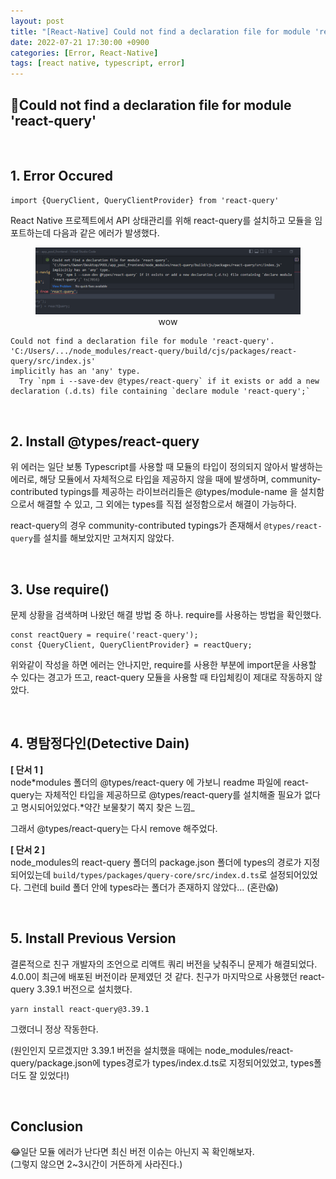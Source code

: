 ```yaml
---
layout: post
title: "[React-Native] Could not find a declaration file for module 'react-query'"
date: 2022-07-21 17:30:00 +0900
categories: [Error, React-Native]
tags: [react native, typescript, error]
---
```


## 🚨Could not find a declaration file for module 'react-query'

<br/>

## 1. Error Occured

```
import {QueryClient, QueryClientProvider} from 'react-query'
```

React Native 프로젝트에서 API 상태관리를 위해 react-query를 설치하고 모듈을 임포트하는데 다음과 같은 에러가 발생했다.

<figure>
  <img width=500 src='/assets/img/react-query-2.png' alt='action'>
  <figcaption style="text-align: center;">wow</figcaption>
</figure>

```
Could not find a declaration file for module 'react-query'.
'C:/Users/.../node_modules/react-query/build/cjs/packages/react-query/src/index.js'
implicitly has an 'any' type.
  Try `npm i --save-dev @types/react-query` if it exists or add a new declaration (.d.ts) file containing `declare module 'react-query';`
```

<br/>

## 2. Install @types/react-query

위 에러는 일단 보통 Typescript를 사용할 때 모듈의 타입이 정의되지 않아서 발생하는 에러로, 해당 모듈에서 자체적으로 타입을 제공하지 않을 때에 발생하며, community-contributed typings를 제공하는 라이브러리들은 @types/module-name 을 설치함으로서 해결할 수 있고, 그 외에는 types를 직접 설정함으로서 해결이 가능하다.

react-query의 경우 community-contributed typings가 존재해서 `@types/react-query`를 설치를 해보았지만 고쳐지지 않았다.

<br/>

## 3. Use require()

문제 상황을 검색하며 나왔던 해결 방법 중 하나. require를 사용하는 방법을 확인했다.

```
const reactQuery = require('react-query');
const {QueryClient, QueryClientProvider} = reactQuery;
```

위와같이 작성을 하면 에러는 안나지만, require를 사용한 부분에 import문을 사용할 수 있다는 경고가 뜨고,
react-query 모듈을 사용할 때 타입체킹이 제대로 작동하지 않았다.

<br/>

## 4. 명탐정다인(Detective Dain)

**[ 단서 1 ]**  
node*modules 폴더의 @types/react-query 에 가보니 readme 파일에 react-query는 자체적인 타입을 제공하므로 @types/react-query를 설치해줄 필요가 없다고 명시되어있었다.*약간 보물찾기 쪽지 찾은 느낌\_

그래서 @types/react-query는 다시 remove 해주었다.

**[ 단서 2 ]**  
node_modules의 react-query 폴더의 package.json 폴더에 types의 경로가 지정되어있는데 `build/types/packages/query-core/src/index.d.ts`로 설정되어있었다. 그런데 build 폴더 안에 types라는 폴더가 존재하지 않았다... (혼란😱)

<br/>

## 5. Install Previous Version

결론적으로 친구 개발자의 조언으로 리액트 쿼리 버전을 낮춰주니 문제가 해결되었다. 4.0.0이 최근에 배포된 버전이라 문제였던 것 같다. 친구가 마지막으로 사용했던 react-query 3.39.1 버전으로 설치했다.

```
yarn install react-query@3.39.1
```

그랬더니 정상 작동한다.

(원인인지 모르겠지만 3.39.1 버전을 설치했을 때에는 node_modules/react-query/package.json에 types경로가 types/index.d.ts로 지정되어있었고, types폴더도 잘 있었다!)

<br/>

## Conclusion

😂일단 모듈 에러가 난다면 최신 버전 이슈는 아닌지 꼭 확인해보자.  
(그렇지 않으면 2~3시간이 거뜬하게 사라진다.)
